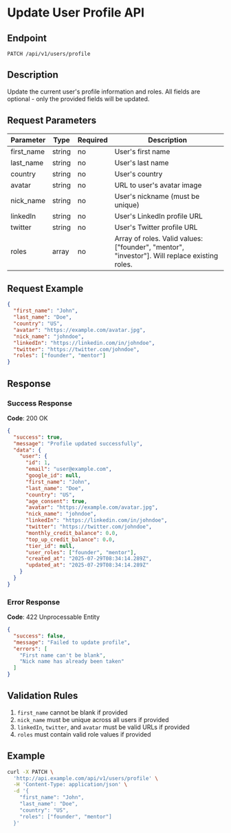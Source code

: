 # Update User Profile API

## Endpoint

```
PATCH /api/v1/users/profile
```

## Description

Update the current user's profile information and roles. All fields are optional - only the provided fields will be updated.

## Request Parameters

| Parameter  | Type   | Required | Description |
|------------|--------|----------|-------------|
| first_name | string | no       | User's first name |
| last_name  | string | no       | User's last name |
| country    | string | no       | User's country |
| avatar     | string | no       | URL to user's avatar image |
| nick_name  | string | no       | User's nickname (must be unique) |
| linkedIn   | string | no       | User's LinkedIn profile URL |
| twitter    | string | no       | User's Twitter profile URL |
| roles      | array  | no       | Array of roles. Valid values: ["founder", "mentor", "investor"]. Will replace existing roles. |

## Request Example

```json
{
  "first_name": "John",
  "last_name": "Doe",
  "country": "US",
  "avatar": "https://example.com/avatar.jpg",
  "nick_name": "johndoe",
  "linkedIn": "https://linkedin.com/in/johndoe",
  "twitter": "https://twitter.com/johndoe",
  "roles": ["founder", "mentor"]
}
```

## Response

### Success Response

**Code**: 200 OK

```json
{
  "success": true,
  "message": "Profile updated successfully",
  "data": {
    "user": {
      "id": 1,
      "email": "user@example.com",
      "google_id": null,
      "first_name": "John",
      "last_name": "Doe",
      "country": "US",
      "age_consent": true,
      "avatar": "https://example.com/avatar.jpg",
      "nick_name": "johndoe",
      "linkedIn": "https://linkedin.com/in/johndoe",
      "twitter": "https://twitter.com/johndoe",
      "monthly_credit_balance": 0.0,
      "top_up_credit_balance": 0.0,
      "tier_id": null,
      "user_roles": ["founder", "mentor"],
      "created_at": "2025-07-29T08:34:14.289Z",
      "updated_at": "2025-07-29T08:34:14.289Z"
    }
  }
}
```

### Error Response

**Code**: 422 Unprocessable Entity

```json
{
  "success": false,
  "message": "Failed to update profile",
  "errors": [
    "First name can't be blank",
    "Nick name has already been taken"
  ]
}
```

## Validation Rules

1. `first_name` cannot be blank if provided
2. `nick_name` must be unique across all users if provided
3. `linkedIn`, `twitter`, and `avatar` must be valid URLs if provided
4. `roles` must contain valid role values if provided

## Example

```bash
curl -X PATCH \
  'http://api.example.com/api/v1/users/profile' \
  -H 'Content-Type: application/json' \
  -d '{
    "first_name": "John",
    "last_name": "Doe",
    "country": "US",
    "roles": ["founder", "mentor"]
  }'
```